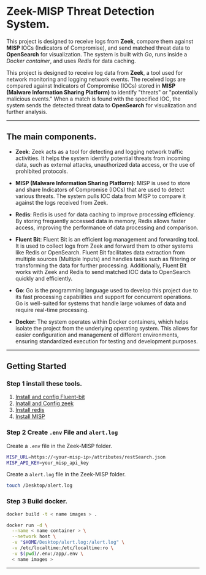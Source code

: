# Zeek-MISP Threat Detection System.

This project is designed to receive logs from **Zeek**, compare them against **MISP** IOCs (Indicators of Compromise), and send matched threat data to **OpenSearch** for visualization. The system is built with *Go*, runs inside a *Docker container*, and uses *Redis* for data caching.

This project is designed to receive log data from **Zeek**, a tool used for network monitoring and logging network events. The received logs are compared against Indicators of Compromise (IOCs) stored in **MISP (Malware Information Sharing Platform)** to identify "threats" or "potentially malicious events." When a match is found with the specified IOC, the system sends the detected threat data to **OpenSearch** for visualization and further analysis.

---

## The main components.

* **Zeek**: Zeek acts as a tool for detecting and logging network traffic activities. It helps the system identify potential threats from incoming data, such as external attacks, unauthorized data access, or the use of prohibited protocols.

* **MISP (Malware Information Sharing Platform)**: MISP is used to store and share Indicators of Compromise (IOCs) that are used to detect various threats. The system pulls IOC data from MISP to compare it against the logs received from Zeek.

* **Redis**: Redis is used for data caching to improve processing efficiency. By storing frequently accessed data in memory, Redis allows faster access, improving the performance of data processing and comparison.

* **Fluent Bit**: Fluent Bit is an efficient log management and forwarding tool. It is used to collect logs from Zeek and forward them to other systems like Redis or OpenSearch. Fluent Bit facilitates data extraction from multiple sources (Multiple Inputs) and handles tasks such as filtering or transforming the data for further processing. Additionally, Fluent Bit works with Zeek and Redis to send matched IOC data to OpenSearch quickly and efficiently.

* **Go**: Go is the programming language used to develop this project due to its fast processing capabilities and support for concurrent operations. Go is well-suited for systems that handle large volumes of data and require real-time processing.

* **Docker**: The system operates within Docker containers, which helps isolate the project from the underlying operating system. This allows for easier configuration and management of different environments, ensuring standardized execution for testing and development purposes.

---

## Getting Started

### Step 1 install these tools.

1. [ Install and config Fluent-bit](docs/Config-fluent-bit.md)
2. [ Inatall and Config zeek](docs/Config-zeek.md)
3. [ Install redis](docs/install-redis.md)
4. [ Install MISP ](https://misp.github.io/MISP/xINSTALL.ubuntu2204.html)

###  Step 2 Create ``.env`` File and ``alert.log`` 

Create a ``.env`` file in the Zeek-MISP folder.
```bash
MISP_URL=https://<your-misp-ip>/attributes/restSearch.json
MISP_API_KEY=your_misp_api_key
```
Create a ``alert.log``  file in the Zeek-MISP folder.
```bash
touch /Desktop/alert.log
```
### Step 3 Build docker.
```bash
docker build -t < name images > .
```
```bash
docker run -d \
  --name < name container > \
  --network host \
  -v "$HOME/Desktop/alert.log:/alert.log" \
  -v /etc/localtime:/etc/localtime:ro \
  -v $(pwd)/.env:/app/.env \
  < name images >
```
--------




